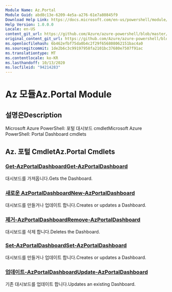 ```yaml
---
Module Name: Az.Portal
Module Guid: abd8c13e-6209-4e5a-a276-61e7a80845f9
Download Help Link: https://docs.microsoft.com/en-us/powershell/module/az.portal
Help Version: 1.0.0.0
Locale: en-US
content_git_url: https://github.com/Azure/azure-powershell/blob/master/src/Portal/help/Az.Portal.md
original_content_git_url: https://github.com/Azure/azure-powershell/blob/master/src/Portal/help/Az.Portal.md
ms.openlocfilehash: 6b462efbf75da0b4c2f29f656808062151bac4a0
ms.sourcegitcommit: 1de2b6c3c99197958fa2101bc37680e7507f91ac
ms.translationtype: MT
ms.contentlocale: ko-KR
ms.lasthandoff: 10/13/2020
ms.locfileid: "94214283"
---
```

# <span data-ttu-id="cd888-101">Az 모듈</span><span class="sxs-lookup"><span data-stu-id="cd888-101">Az.Portal Module</span></span>
## <span data-ttu-id="cd888-102">설명은</span><span class="sxs-lookup"><span data-stu-id="cd888-102">Description</span></span>
<span data-ttu-id="cd888-103">Microsoft Azure PowerShell: 포털 대시보드 cmdlet</span><span class="sxs-lookup"><span data-stu-id="cd888-103">Microsoft Azure PowerShell: Portal Dashboard cmdlets</span></span>

## <span data-ttu-id="cd888-104">Az. 포털 Cmdlet</span><span class="sxs-lookup"><span data-stu-id="cd888-104">Az.Portal Cmdlets</span></span>
### [<span data-ttu-id="cd888-105">Get-AzPortalDashboard</span><span class="sxs-lookup"><span data-stu-id="cd888-105">Get-AzPortalDashboard</span></span>](Get-AzPortalDashboard.md)
<span data-ttu-id="cd888-106">대시보드를 가져옵니다.</span><span class="sxs-lookup"><span data-stu-id="cd888-106">Gets the Dashboard.</span></span>

### [<span data-ttu-id="cd888-107">새로운 AzPortalDashboard</span><span class="sxs-lookup"><span data-stu-id="cd888-107">New-AzPortalDashboard</span></span>](New-AzPortalDashboard.md)
<span data-ttu-id="cd888-108">대시보드를 만들거나 업데이트 합니다.</span><span class="sxs-lookup"><span data-stu-id="cd888-108">Creates or updates a Dashboard.</span></span>

### [<span data-ttu-id="cd888-109">제거-AzPortalDashboard</span><span class="sxs-lookup"><span data-stu-id="cd888-109">Remove-AzPortalDashboard</span></span>](Remove-AzPortalDashboard.md)
<span data-ttu-id="cd888-110">대시보드를 삭제 합니다.</span><span class="sxs-lookup"><span data-stu-id="cd888-110">Deletes the Dashboard.</span></span>

### [<span data-ttu-id="cd888-111">Set-AzPortalDashboard</span><span class="sxs-lookup"><span data-stu-id="cd888-111">Set-AzPortalDashboard</span></span>](Set-AzPortalDashboard.md)
<span data-ttu-id="cd888-112">대시보드를 만들거나 업데이트 합니다.</span><span class="sxs-lookup"><span data-stu-id="cd888-112">Creates or updates a Dashboard.</span></span>

### [<span data-ttu-id="cd888-113">업데이트-AzPortalDashboard</span><span class="sxs-lookup"><span data-stu-id="cd888-113">Update-AzPortalDashboard</span></span>](Update-AzPortalDashboard.md)
<span data-ttu-id="cd888-114">기존 대시보드를 업데이트 합니다.</span><span class="sxs-lookup"><span data-stu-id="cd888-114">Updates an existing Dashboard.</span></span>

